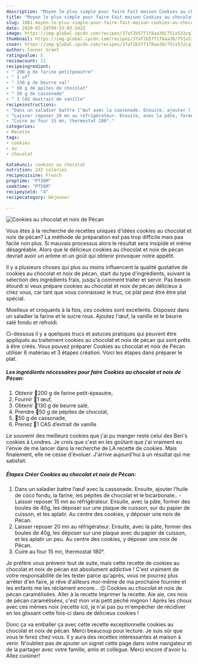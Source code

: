 ```yaml
---
description: "Moyen le plus simple pour faire Fait maison Cookies au chocolat et noix de Pécan"
title: "Moyen le plus simple pour faire Fait maison Cookies au chocolat et noix de Pécan"
slug: 1081-moyen-le-plus-simple-pour-faire-fait-maison-cookies-au-chocolat-et-noix-de-pecan
date: 2020-07-28T09:53:03.542Z
image: https://img-global.cpcdn.com/recipes/37af2b57f1f8aa30/751x532cq70/cookies-au-chocolat-et-noix-de-pecan-photo-principale-de-la-recette.jpg
thumbnail: https://img-global.cpcdn.com/recipes/37af2b57f1f8aa30/751x532cq70/cookies-au-chocolat-et-noix-de-pecan-photo-principale-de-la-recette.jpg
cover: https://img-global.cpcdn.com/recipes/37af2b57f1f8aa30/751x532cq70/cookies-au-chocolat-et-noix-de-pecan-photo-principale-de-la-recette.jpg
author: Connor Grant
ratingvalue: 5
reviewcount: 11
recipeingredient:
- " 200 g de farine petitpeautre"
- " 1 uf"
- " 130 g de beurre sal"
- " 50 g de ppites de chocolat"
- " 50 g de cassonade"
- " 1 CAS dextrait de vanille"
recipeinstructions:
- "Dans un saladier battre l’œuf avec la cassonade. Ensuite, ajouter l’huile de coco fondu, la farine, les pépites de chocolat et le bicarbonate.. Laisser reposer 15 mn au réfrigérateur. Ensuite, avec la pâte, former des boules de 40g, les déposer sur une plaque de cuisson, sur du papier de cuisson, et les aplatir. Au centre des cookies, y déposer une noix de Pécan."
- "Laisser reposer 20 mn au réfrigérateur. Ensuite, avec la pâte, former des boules de 40g, les déposer sur une plaque avec du papier de cuisson, et les aplatir un peu. Au centre des cookies, y déposer une noix de Pécan."
- "Cuire au four 15 mn, thermostat 180°."
categories:
- Recette
tags:
- cookies
- au
- chocolat

katakunci: cookies au chocolat 
nutrition: 242 calories
recipecuisine: French
preptime: "PT36M"
cooktime: "PT56M"
recipeyield: "4"
recipecategory: Déjeuner

---
```



![Cookies au chocolat et noix de Pécan](https://img-global.cpcdn.com/recipes/37af2b57f1f8aa30/751x532cq70/cookies-au-chocolat-et-noix-de-pecan-photo-principale-de-la-recette.jpg)

Vous êtes à la recherche de recettes uniques d'idées cookies au chocolat et noix de pécan? La méthode de préparation est pas trop difficile mais pas facile non plus. Si mauvais processus alors le résultat sera insipide et même désagréable. Alors que le délicieux cookies au chocolat et noix de pécan devrait avoir un arôme et un goût qui obtenir provoquer notre appétit.

Il y a plusieurs choses qui plus ou moins influencent la qualité gustative de cookies au chocolat et noix de pécan, start du type d'ingrédients, suivant la sélection des ingrédients frais, jusqu'à comment traiter et servir. Pas besoin étourdi si veux prépare cookies au chocolat et noix de pécan délicieux à chez vous, car tant que vous connaissez le truc, ce plat peut être être plat spécial.

Moelleux et croquants à la fois, ces cookies sont excellents. Disposez dans un saladier la farine et le sucre roux. Ajoutez l&#39;œuf, la vanille et le beurre salé fondu et refroidi.


Ci-dessous il y a quelques trucs et astuces pratiques qui peuvent être appliqués au traitement cookies au chocolat et noix de pécan qui sont prêts à être créés. Vous pouvez préparer Cookies au chocolat et noix de Pécan utiliser 6 matériau et 3 étapes création. Voici les étapes dans préparer le plat.

<!--inarticleads1-->

##### Les ingrédients nécessaires pour faire Cookies au chocolat et noix de Pécan:

1. Obtenir  🔸200 g de farine petit-épeautre,
1. Fournir  🔸1 œuf,
1. Obtenir  🔸130 g de beurre salé,
1. Prendre  🔸50 g de pépites de chocolat,
1.   🔸50 g de cassonade,
1. Prenez  🔸1 CAS d’extrait de vanille


Le souvenir des meilleurs cookies que j&#39;ai pu manger reste celui des Ben&#39;s cookies à Londres. Je crois que c&#39;est en les goûtant que j&#39;ai vraiment eu l&#39;envie de me lancer dans la recherche de LA recette de cookies. Mais finalement, elle ne cesse d&#39;évoluer. J&#39;arrive aujourd&#39;hui à un résultat qui me satisfait. 

<!--inarticleads2-->

##### Étapes Créer Cookies au chocolat et noix de Pécan:

1. Dans un saladier battre l’œuf avec la cassonade. Ensuite, ajouter l’huile de coco fondu, la farine, les pépites de chocolat et le bicarbonate.. - Laisser reposer 15 mn au réfrigérateur. Ensuite, avec la pâte, former des boules de 40g, les déposer sur une plaque de cuisson, sur du papier de cuisson, et les aplatir. Au centre des cookies, y déposer une noix de Pécan.
1. Laisser reposer 20 mn au réfrigérateur. Ensuite, avec la pâte, former des boules de 40g, les déposer sur une plaque avec du papier de cuisson, et les aplatir un peu. Au centre des cookies, y déposer une noix de Pécan.
1. Cuire au four 15 mn, thermostat 180°.


Je préfère vous prévenir tout de suite, mais cette recette de cookies au chocolat et noix de pécan est absolument addictive ! C&#39;est vraiment de votre responsabilité de les tester parce qu&#39;après, vous ne pourrez plus arrêter d&#39;en faire, je rêve d&#39;ailleurs moi-même de ma prochaine fournée et les enfants me les réclament encore… 😉 Cookies au chocolat et noix de pécan caramélisées. Aller à la recette Imprimer la recette. Aie aie, ces noix de pécan caramélisées, c&#39;est mon vrai petit péché mignon ! Après les choux avec ces mêmes noix (recette ici), je n&#39;ai pas pu m&#39;empêcher de récidiver en les glissant cette fois-ci dans de délicieux cookies ! 


Donc ça va emballer ça avec cette recette exceptionnelle cookies au chocolat et noix de pécan. Merci beaucoup pour lecture. Je suis sûr que vous le ferez chez vous. Il y aura des recettes  intéressantes at maison à venir. N'oubliez pas de ajouter un signet cette page dans votre navigateur et de la partager avec votre famille, amis et collègue. Merci encore d'avoir lu. Allez cuisiner!
